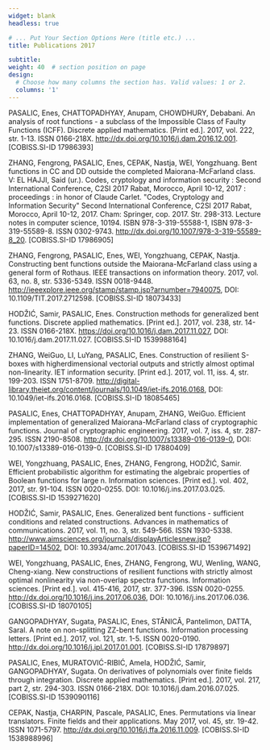 ```yaml
---
widget: blank
headless: true

# ... Put Your Section Options Here (title etc.) ...
title: Publications 2017

subtitle: 
weight: 40  # section position on page
design:
  # Choose how many columns the section has. Valid values: 1 or 2.
  columns: '1'
---
```


PASALIC, Enes, CHATTOPADHYAY, Anupam, CHOWDHURY, Debabani. An analysis of root functions - a subclass of the Impossible Class of Faulty Functions (ICFF). Discrete applied mathematics. [Print ed.]. 2017, vol. 222, str. 1-13. ISSN 0166-218X. http://dx.doi.org/10.1016/j.dam.2016.12.001. [COBISS.SI-ID 17986393]

ZHANG, Fengrong, PASALIC, Enes, CEPAK, Nastja, WEI, Yongzhuang. Bent functions in CC and DD outside the completed Maiorana-McFarland class. V: EL HAJJI, Said (ur.). Codes, cryptology and information security : Second International Conference, C2SI 2017 Rabat, Morocco, April 10-12, 2017 : proceedings : in honor of Claude Carlet. "Codes, Cryptology and Information Security" Second International Conference, C2SI 2017 Rabat, Morocco, April 10-12, 2017. Cham: Springer, cop. 2017. Str. 298-313. Lecture notes in computer science, 10194. ISBN 978-3-319-55588-1, ISBN 978-3-319-55589-8. ISSN 0302-9743. http://dx.doi.org/10.1007/978-3-319-55589-8_20. [COBISS.SI-ID 17986905]

ZHANG, Fengrong, PASALIC, Enes, WEI, Yongzhuang, CEPAK, Nastja. Constructing bent functions outside the Maiorana-McFarland class using a general form of Rothaus. IEEE transactions on information theory. 2017, vol. 63, no. 8, str. 5336-5349. ISSN 0018-9448. http://ieeexplore.ieee.org/stamp/stamp.jsp?arnumber=7940075, DOI: 10.1109/TIT.2017.2712598. [COBISS.SI-ID 18073433]

HODŽIĆ, Samir, PASALIC, Enes. Construction methods for generalized bent functions. Discrete applied mathematics. [Print ed.]. 2017, vol. 238, str. 14-23. ISSN 0166-218X. https://doi.org/10.1016/j.dam.2017.11.027, DOI: 10.1016/j.dam.2017.11.027. [COBISS.SI-ID 1539988164]

ZHANG, WeiGuo, LI, LuYang, PASALIC, Enes. Construction of resilient S-boxes with higherdimensional vectorial outputs and strictly almost optimal non-linearity. IET information security. [Print ed.]. 2017, vol. 11, iss. 4, str. 199-203. ISSN 1751-8709. http://digital-library.theiet.org/content/journals/10.1049/iet-ifs.2016.0168, DOI: 10.1049/iet-ifs.2016.0168. [COBISS.SI-ID 18085465]

PASALIC, Enes, CHATTOPADHYAY, Anupam, ZHANG, WeiGuo. Efficient implementation of generalized Maiorana-McFarland class of cryptographic functions. Journal of cryptographic engineering. 2017, vol. 7, iss. 4, str. 287-295. ISSN 2190-8508. http://dx.doi.org/10.1007/s13389-016-0139-0, DOI: 10.1007/s13389-016-0139-0. [COBISS.SI-ID 17880409]

WEI, Yongzhuang, PASALIC, Enes, ZHANG, Fengrong, HODŽIĆ, Samir. Efficient probabilistic algorithm for estimating the algebraic properties of Boolean functions for large n. Information sciences. [Print ed.]. vol. 402, 2017, str. 91-104. ISSN 0020-0255. DOI: 10.1016/j.ins.2017.03.025. [COBISS.SI-ID 1539271620]

HODŽIĆ, Samir, PASALIC, Enes. Generalized bent functions - sufficient conditions and related constructions. Advances in mathematics of communications. 2017, vol. 11, no. 3, str. 549-566. ISSN 1930-5338. http://www.aimsciences.org/journals/displayArticlesnew.jsp?paperID=14502, DOI: 10.3934/amc.2017043. [COBISS.SI-ID 1539671492]

WEI, Yongzhuang, PASALIC, Enes, ZHANG, Fengrong, WU, Wenling, WANG, Cheng-xiang. New constructions of resilient functions with strictly almost optimal nonlinearity via non-overlap spectra functions. Information sciences. [Print ed.]. vol. 415-416, 2017, str. 377-396. ISSN 0020-0255. http://dx.doi.org/10.1016/j.ins.2017.06.036, DOI: 10.1016/j.ins.2017.06.036. [COBISS.SI-ID 18070105]

GANGOPADHYAY, Sugata, PASALIC, Enes, STǍNICǍ, Pantelimon, DATTA, Saral. A note on non-splitting ZZ-bent functions. Information processing letters. [Print ed.]. 2017, vol. 121, str. 1-5. ISSN 0020-0190. http://dx.doi.org/10.1016/j.ipl.2017.01.001. [COBISS.SI-ID 17879897]

PASALIC, Enes, MURATOVIĆ-RIBIĆ, Amela, HODŽIĆ, Samir, GANGOPADHYAY, Sugata. On derivatives of polynomials over finite fields through integration. Discrete applied mathematics. [Print ed.]. 2017, vol. 217, part 2, str. 294-303. ISSN 0166-218X. DOI: 10.1016/j.dam.2016.07.025. [COBISS.SI-ID 1539090116]

CEPAK, Nastja, CHARPIN, Pascale, PASALIC, Enes. Permutations via linear translators. Finite fields and their applications. May 2017, vol. 45, str. 19-42. ISSN 1071-5797. http://dx.doi.org/10.1016/j.ffa.2016.11.009. [COBISS.SI-ID 1538988996]

